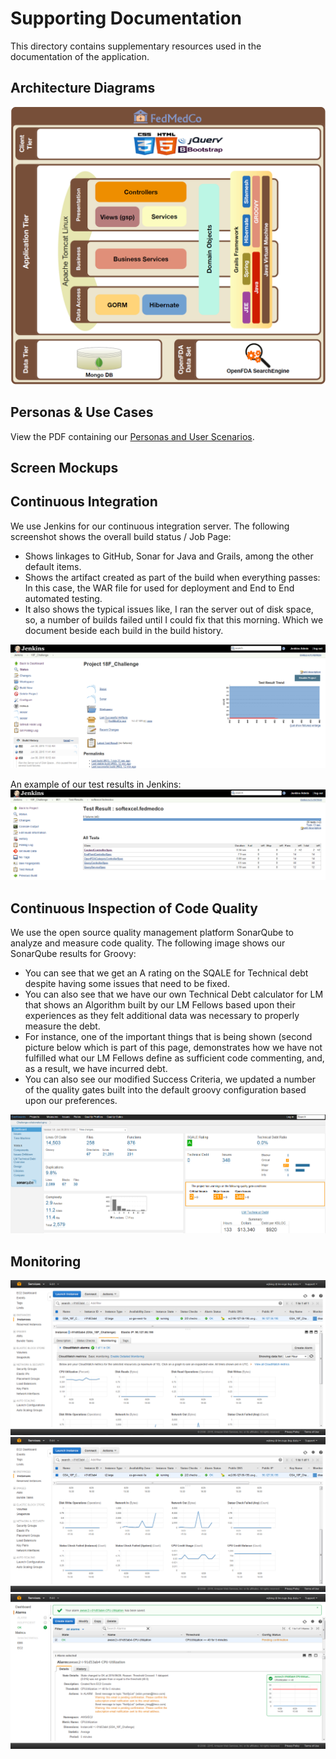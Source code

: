 # Supporting Documentation

This directory contains supplementary resources used in the documentation of the application.

## Architecture Diagrams

![alt text](architecture.png "Architecture")

## Personas & Use Cases

View the PDF containing our [Personas and User Scenarios](Personas_and_user_scenerios_for_18F.pdf).

## Screen Mockups

## Continuous Integration

We use Jenkins for our continuous integration server. The following screenshot shows the overall build status / Job Page:
* Shows linkages to GitHub, Sonar for Java and Grails, among the other default items.
* Shows the artifact created as part of the build when everything passes:  In this case, the WAR file for used for deployment and End to End automated testing.
* It also shows the typical issues like, I ran the server out of disk space, so, a number of builds failed until I could fix that this morning.  Which we document beside each build in the build history.  

![alt text](jenkins1.png "Jenkins")

An example of our test results in Jenkins:
![alt text](jenkins2.png "Jenkins")

## Continuous Inspection of Code Quality

We use the open source quality management platform SonarQube to analyze and measure code quality. The following image shows our SonarQube results for Groovy:
* You can see that we get an A rating on the SQALE for Technical debt despite having some issues that need to be fixed.  
* You can also see that we have our own Technical Debt calculator for LM that shows an Algorithm built by our LM Fellows based upon their experiences as they felt additional data was necessary to properly measure the debt.
* For instance, one of the important things that is being shown (second picture below which is part of this page, demonstrates how we have not fulfilled what our LM Fellows define as sufficient code commenting, and, as a result, we have incurred debt.
* You can also see our modified Success Criteria, we updated a number of the quality gates built into the default groovy configuration based upon our preferences.

![alt text](sonarqube.png "SonarQube")

## Monitoring

![alt text](aws1.png "AWS Monitoring")
![alt text](aws2.png "AWS Monitoring")
![alt text](aws3.png "AWS Monitoring")
